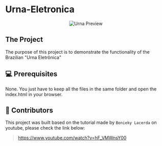 # Urna-Eletronica

<div align="center">
  <img src="https://user-images.githubusercontent.com/55250414/147486291-1cb83d31-a025-46ba-89f2-b6895ae8753c.gif" alt="Urna Preview"/>
</div>

## The Project

The purpose of this project is to demonstrate the functionality of the Brazilian "Urna Eletrônica" 

## 💻 Prerequisites

None. You just have to keep all the files in the same folder and open the index.html in your browser.

## 🤝 Contributors

This project was built based on the tutorial made by  `Bonieky Lacerda` on youtube, please check the link below:

> https://www.youtube.com/watch?v=hF_VMWnsY00
